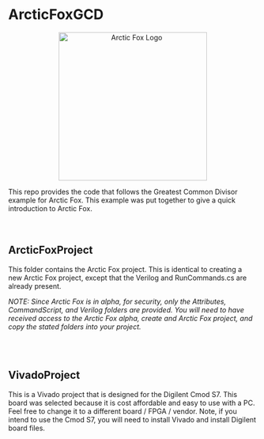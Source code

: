 # ArcticFoxGCD

<p align="center">
    <img src="https://icii.io/wp-content/uploads/2022/09/New-Arctic-Fox-Logo.Blue_.For-Animation.WithBehindForGaps-1.svg" alt="Arctic Fox Logo" style="width:300px;"/>
</p>
This repo provides the code that follows the Greatest Common Divisor example for Arctic Fox. This example was put together to give a quick introduction to Arctic Fox. 

<br>
<br>
<br>

## ArcticFoxProject
This folder contains the Arctic Fox project. This is identical to creating a new Arctic Fox project, except that the Verilog and RunCommands.cs are already present.

*NOTE: Since Arctic Fox is in alpha, for security, only the Attributes, CommandScript, and Verilog folders are provided. You will need to have received access to the Arctic Fox alpha, create and Arctic Fox project, and copy the stated folders into your project.*

<br>
<br>

## VivadoProject
This is a Vivado project that is designed for the <a src="https://digilent.com/shop/cmod-s7-breadboardable-spartan-7-fpga-module/">Digilent Cmod S7</a>. This board was selected because it is cost affordable and easy to use with a PC. Feel free to change it to a different board / FPGA / vendor. Note, if you intend to use the Cmod S7, you will need to install Vivado and install Digilent board files. 